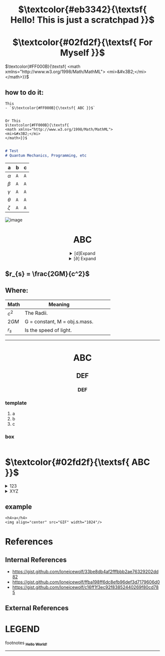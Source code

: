 
<div align="center">
  <h1>$\textcolor{#eb3342}{\textsf{
    Hello! This is just a scratchpad
    }}$</h1>
  
  <h1>$\textcolor{#02fd2f}{\textsf{
    For Myself
    }}$</h1>
</div>


$\textcolor{#FF000B}{\textsf{
<math xmlns="http://www.w3.org/1998/Math/MathML">
<mi>&#x3B2;</mi>
</math>}}$

## how to do it:
```
This
- `$\textcolor{#FF000B}{\textsf{ ABC }}$`


Or This
$\textcolor{#FF000B}{\textsf{
<math xmlns="http://www.w3.org/1998/Math/MathML">
<mi>&#x3B2;</mi>
</math>}}$


```



```md
# Test
# Quantum Mechanics, Programming, etc
```


|a|b|c|
| -|-|-|
|$\alpha$|`A`|`A`|
|$\beta$|`A`|`A`|
|$\gamma$|`A`|`A`|
|$\theta$|`A`|`A`|
|$\zeta$|`A`|`A`|
![image](https://github.com/loneicewolf/Scratchpad/assets/68499986/e7436567-0cd9-41f9-8fce-5896dd92ff43)

<div align="center">
  <h1>ABC</h1>
<details>
<summary> [d]Expand </summary>
  
## $\dfrac{df}{dx}$
## $\dfrac{df}{dy}$
  
</details>
<details>
  
<summary> [∂] Expand </summary>
  
## $\dfrac{∂f}{∂x}$
## $\dfrac{∂f}{∂y}$
</details>

</div>

## $r_{s} = \frac{2GM}{c^2}$

## Where:

|Math|Meaning||||
|---|---|---|---|---|
| $c^2$   | The Radii.  |   |   |   |
| $2GM$ | G = constant, M = obj.s.mass.  |   |   |   |
| $r_{s}$  |  Is the speed of light. |   |   |   |
- ---

<div align="center">
  <h1>ABC</h1>
  <h2>DEF</h2>
  <h3>DEF</h3>
</div>

### template
  1. a
  2. b
  3. c

### box
```

```

# **$\textcolor{#02fd2f}{\textsf{ ABC }}$**

<details><summary> 123 </summary>

  ### **$\textcolor{#FF000B}{\textsf{DEF}}$**
  
</details>

<details><summary> XYZ </summary>

  - 1
  - 2
  - 3

</details>


## example
 ```
 <h4>a</h4>
<img align="center" src="GIF" width="1024"/>
```


# References
## Internal References
- https://gist.github.com/loneicewolf/33be8db4af2fffbbb2ae76329202dd82
- https://gist.github.com/loneicewolf/ffba198ff6dc8efb96def3d7179606d0
- https://gist.github.com/loneicewolf/c16ff1f3ec92f83852440269f80cd785

## External References



# LEGEND
footnotes
<sub>
__Hello World!__
</sub>




---

